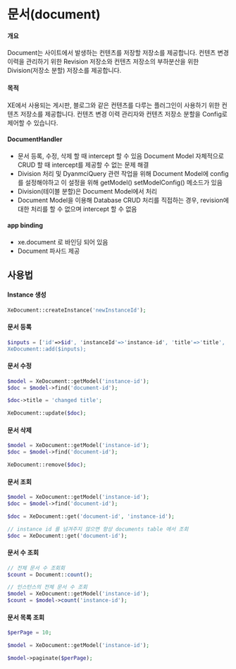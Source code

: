 # 문서(document)

#### 개요

Document는 사이트에서 발생하는 컨텐츠를 저장할 저장소를 제공합니다. 컨텐츠 변경이력을 관리하기 위한 Revision 저장소와 컨텐츠 저장소의 부하분산을 위한 Division(저장소 분할) 저장소를 제공합니다.

#### 목적

XE에서 사용되는 게시판, 블로그와 같은 컨텐츠를 다루는 플러그인이 사용하기 위한 컨텐츠 저장소를 제공합니다. 컨텐츠 변경 이력 관리자와 컨텐츠 저장소 분할을 Config로 제어할 수 있습니다.


#### DocumentHandler

* 문서 등록, 수정, 삭제 할 때 intercept 할 수 있음 Document Model 자체적으로 CRUD 할 때 intercept를 제공할 수 없는 문제 해결
* Division 처리 및 DyanmciQuery 관련 작업을 위해 Document Model에 config를 설정해야하고 이 설정을 위해 getModel() setModelConfig() 메소드가 있음
* Division(테이블 분할)은 Document Model에서 처리
* Document Model을 이용해 Database CRUD 처리를 직접하는 경우, revision에 대한 처리를 할 수 없으며 intercept 할 수 없음

#### app binding

* xe.document 로 바인딩 되어 있음
* Document 파사드 제공

## 사용법

#### Instance 생성

```php
XeDocument::createInstance('newInstanceId');
```

#### 문서 등록

```php
$inputs = ['id'=>$id', 'instanceId'=>'instance-id', 'title'=>'title', 'content'=>'content' ...];
XeDocument::add($inputs);
```

#### 문서 수정

```php
$model = XeDocument::getModel('instance-id');
$doc = $model->find('document-id');

$doc->title = 'changed title';

XeDocument::update($doc);
```

#### 문서 삭제

```php
$model = XeDocument::getModel('instance-id');
$doc = $model->find('document-id');

XeDocument::remove($doc);
```

#### 문서 조회

```php
$model = XeDocument::getModel('instance-id');
$doc = $model->find('document-id');

$doc = XeDocument::get('document-id', 'instance-id');

// instance id 를 넘겨주지 않으면 항상 documents table 에서 조회
$doc = XeDocument::get('document-id');
```

#### 문서 수 조회

```php
// 전체 문서 수 조회회
$count = Document::count();

// 인스턴스의 전체 문서 수 조회
$model = XeDocument::getModel('instance-id');
$count = $model->count('instance-id');
```

#### 문서 목록 조회

```php
$perPage = 10;

$model = XeDocument::getModel('instance-id');

$model->paginate($perPage);
```